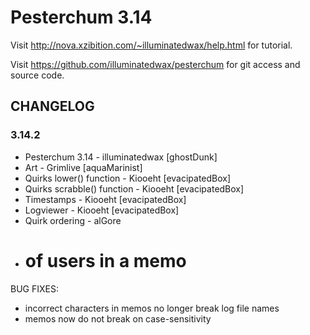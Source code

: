 Pesterchum 3.14
===============

Visit http://nova.xzibition.com/~illuminatedwax/help.html for tutorial.

Visit https://github.com/illuminatedwax/pesterchum for git access and source code.

CHANGELOG
---------
### 3.14.2
* Pesterchum 3.14 - illuminatedwax [ghostDunk]
* Art - Grimlive [aquaMarinist]
* Quirks lower() function - Kiooeht [evacipatedBox]
* Quirks scrabble() function - Kiooeht [evacipatedBox]
* Timestamps - Kiooeht [evacipatedBox]
* Logviewer - Kiooeht [evacipatedBox]
* Quirk ordering - alGore
* # of users in a memo

BUG FIXES:
* incorrect characters in memos no longer break log file names
* memos now do not break on case-sensitivity
